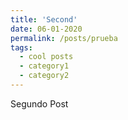 ```yaml
---
title: 'Second'
date: 06-01-2020
permalink: /posts/prueba
tags:
  - cool posts
  - category1
  - category2
---
```


Segundo Post
